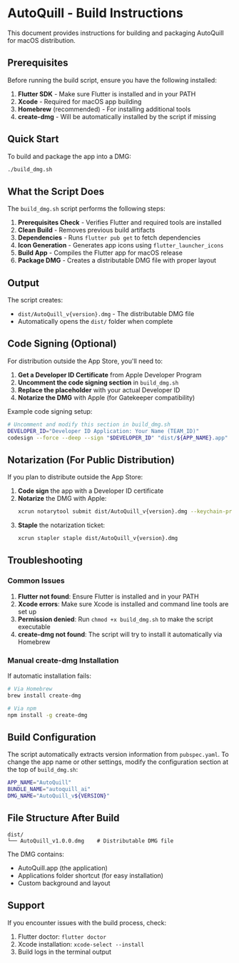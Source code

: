 # AutoQuill - Build Instructions

This document provides instructions for building and packaging AutoQuill for macOS distribution.

## Prerequisites

Before running the build script, ensure you have the following installed:

1. **Flutter SDK** - Make sure Flutter is installed and in your PATH
2. **Xcode** - Required for macOS app building
3. **Homebrew** (recommended) - For installing additional tools
4. **create-dmg** - Will be automatically installed by the script if missing

## Quick Start

To build and package the app into a DMG:

```bash
./build_dmg.sh
```

## What the Script Does

The `build_dmg.sh` script performs the following steps:

1. **Prerequisites Check** - Verifies Flutter and required tools are installed
2. **Clean Build** - Removes previous build artifacts
3. **Dependencies** - Runs `flutter pub get` to fetch dependencies
4. **Icon Generation** - Generates app icons using `flutter_launcher_icons`
5. **Build App** - Compiles the Flutter app for macOS release
6. **Package DMG** - Creates a distributable DMG file with proper layout

## Output

The script creates:
- `dist/AutoQuill_v{version}.dmg` - The distributable DMG file
- Automatically opens the `dist/` folder when complete

## Code Signing (Optional)

For distribution outside the App Store, you'll need to:

1. **Get a Developer ID Certificate** from Apple Developer Program
2. **Uncomment the code signing section** in `build_dmg.sh`
3. **Replace the placeholder** with your actual Developer ID
4. **Notarize the DMG** with Apple (for Gatekeeper compatibility)

Example code signing setup:
```bash
# Uncomment and modify this section in build_dmg.sh
DEVELOPER_ID="Developer ID Application: Your Name (TEAM_ID)"
codesign --force --deep --sign "$DEVELOPER_ID" "dist/${APP_NAME}.app"
```

## Notarization (For Public Distribution)

If you plan to distribute outside the App Store:

1. **Code sign** the app with a Developer ID certificate
2. **Notarize** the DMG with Apple:
   ```bash
   xcrun notarytool submit dist/AutoQuill_v{version}.dmg --keychain-profile "AC_PASSWORD" --wait
   ```
3. **Staple** the notarization ticket:
   ```bash
   xcrun stapler staple dist/AutoQuill_v{version}.dmg
   ```

## Troubleshooting

### Common Issues

1. **Flutter not found**: Ensure Flutter is installed and in your PATH
2. **Xcode errors**: Make sure Xcode is installed and command line tools are set up
3. **Permission denied**: Run `chmod +x build_dmg.sh` to make the script executable
4. **create-dmg not found**: The script will try to install it automatically via Homebrew

### Manual create-dmg Installation

If automatic installation fails:
```bash
# Via Homebrew
brew install create-dmg

# Via npm
npm install -g create-dmg
```

## Build Configuration

The script automatically extracts version information from `pubspec.yaml`. To change the app name or other settings, modify the configuration section at the top of `build_dmg.sh`:

```bash
APP_NAME="AutoQuill"
BUNDLE_NAME="autoquill_ai"
DMG_NAME="AutoQuill_v${VERSION}"
```

## File Structure After Build

```
dist/
└── AutoQuill_v1.0.0.dmg    # Distributable DMG file
```

The DMG contains:
- AutoQuill.app (the application)
- Applications folder shortcut (for easy installation)
- Custom background and layout

## Support

If you encounter issues with the build process, check:
1. Flutter doctor: `flutter doctor`
2. Xcode installation: `xcode-select --install`
3. Build logs in the terminal output 